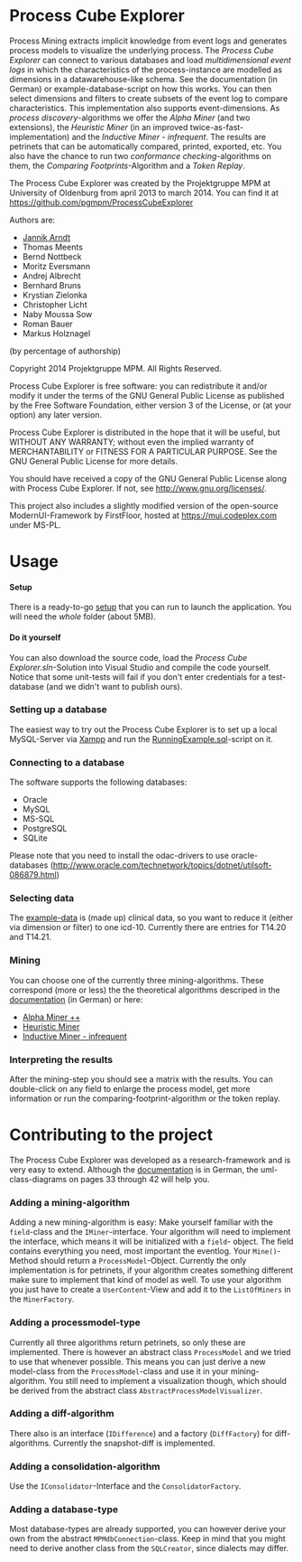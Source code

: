 Process Cube Explorer
=====================

Process Mining extracts implicit knowledge from event logs and generates process models to 
visualize the underlying process. The *Process Cube Explorer* can connect to various databases
and load *multidimensional event logs* in which the characteristics of the process-instance 
are modelled as dimensions in a datawarehouse-like schema. See the documentation (in German) 
or example-database-script on how this works. 
You can then select dimensions and filters to create subsets of the event log to compare 
characteristics. This implementation also supports event-dimensions.
As *process discovery*-algorithms we offer the *Alpha Miner* (and two extensions), the *Heuristic Miner*
(in an improved twice-as-fast-implementation) and the *Inductive Miner - infrequent*.
The results are petrinets that can be automatically compared, printed, exported, etc.
You also have the chance to run two *conformance checking*-algorithms on them, the
*Comparing Footprints*-Algorithm and a *Token Replay*.

The Process Cube Explorer was created by the Projektgruppe MPM at University of Oldenburg 
from april 2013 to march 2014. 
You can find it at https://github.com/pgmpm/ProcessCubeExplorer

Authors are:
- [Jannik Arndt](http://www.jannikarndt.de)
- Thomas Meents
- Bernd Nottbeck
- Moritz Eversmann
- Andrej Albrecht
- Bernhard Bruns
- Krystian Zielonka
- Christopher Licht
- Naby Moussa Sow
- Roman Bauer
- Markus Holznagel

(by percentage of authorship)

Copyright 2014 Projektgruppe MPM. All Rights Reserved.

Process Cube Explorer is free software: you can redistribute it and/or modify
it under the terms of the GNU General Public License as published by
the Free Software Foundation, either version 3 of the License, or
(at your option) any later version.

Process Cube Explorer is distributed in the hope that it will be useful,
but WITHOUT ANY WARRANTY; without even the implied warranty of
MERCHANTABILITY or FITNESS FOR A PARTICULAR PURPOSE.  See the
GNU General Public License for more details.

You should have received a copy of the GNU General Public License
along with Process Cube Explorer. If not, see <http://www.gnu.org/licenses/>.

This project also includes a slightly modified version of the open-source 
ModernUI-Framework by FirstFloor, hosted at https://mui.codeplex.com under MS-PL.

# Usage

#### Setup
There is a ready-to-go [setup](https://github.com/pgmpm/ProcessCubeExplorer/tree/master/SETUP) that you can run to launch the application. 
You will need the *whole* folder (about 5MB).

#### Do it yourself
You can also download the source code, load the *Process Cube Explorer.sln*-Solution into 
Visual Studio and compile the code yourself. Notice that some unit-tests will fail if you 
don't enter credentials for a test-database (and we didn't want to publish ours). 

### Setting up a database
The easiest way to try out the Process Cube Explorer is to set up a local MySQL-Server via [Xampp](https://www.apachefriends.org/download.html) and run the [RunningExample.sql](https://github.com/pgmpm/ProcessCubeExplorer/blob/master/Running%20Example.sql)-script
on it. 

### Connecting to a database
The software supports the following databases:
- Oracle
- MySQL
- MS-SQL
- PostgreSQL
- SQLite

Please note that you need to install the odac-drivers to use oracle-databases
(http://www.oracle.com/technetwork/topics/dotnet/utilsoft-086879.html)

### Selecting data
The [example-data](https://github.com/pgmpm/ProcessCubeExplorer/blob/master/Running%20Example.sql) is (made up) clinical data, so you want to reduce it (either via 
dimension or filter) to one icd-10. Currently there are entries for T14.20 and T14.21.

### Mining
You can choose one of the currently three mining-algorithms. These correspond (more or less)
the the theoretical algorithms descriped in the [documentation](https://github.com/pgmpm/ProcessCubeExplorer/blob/master/Documentation%20(German).pdf) (in German) or here:
- [Alpha Miner ++](http://wwwis.win.tue.nl/~wvdaalst/publications/p221.pdf)
- [Heuristic Miner](http://www.researchgate.net/profile/A_Weijters/publication/229124308_Process_Mining_with_the_Heuristics_Miner-algorithm/file/9fcfd510d615ef2b04.pdf)
- [Inductive Miner - infrequent](http://fluxicon.com/blog/wp-content/uploads/2013/09/Discovering-Block-Structured-Process-Models.pdf)

### Interpreting the results
After the mining-step you should see a matrix with the results. You can double-click on any 
field to enlarge the process model, get more information or run the comparing-footprint-algorithm
or the token replay.

# Contributing to the project
The Process Cube Explorer was developed as a research-framework and is very easy to extend.
Although the [documentation](https://github.com/pgmpm/ProcessCubeExplorer/blob/master/Documentation%20(German).pdf) is in German, the uml-class-diagrams on pages 33 through 42 will help you.

### Adding a mining-algorithm
Adding a new mining-algorithm is easy: Make yourself familiar with the `field`-class and the `IMiner`-interface.
Your algorithm will need to implement the interface, which means it will be initialized with a `field`-
object. The field contains everything you need, most important the eventlog. Your `Mine()`-Method should
return a `ProcessModel`-Object. Currently the only implementation is for petrinets, if your algorithm
creates something different make sure to implement that kind of model as well.
To use your algorithm you just have to create a `UserContent`-View and add it to the `ListOfMiners` in the
`MinerFactory`.

### Adding a processmodel-type
Currently all three algorithms return petrinets, so only these are implemented. There is however an abstract class
`ProcessModel` and we tried to use that whenever possible. This means you can just derive a new model-class
from the `ProcessModel`-class and use it in your mining-algorithm. You still need to implement a visualization
though, which should be derived from the abstract class `AbstractProcessModelVisualizer`.

### Adding a diff-algorithm
There also is an interface (`IDifference`) and a factory (`DiffFactory`) for diff-algorithms. Currently 
the snapshot-diff is implemented.

### Adding a consolidation-algorithm
Use the `IConsolidator`-Interface and the `ConsolidatorFactory`.

### Adding a database-type
Most database-types are already supported, you can however derive your own from the abstract `MPMdbConnection`-class.
Keep in mind that you might need to derive another class from the `SQLCreator`, since dialects may differ.
